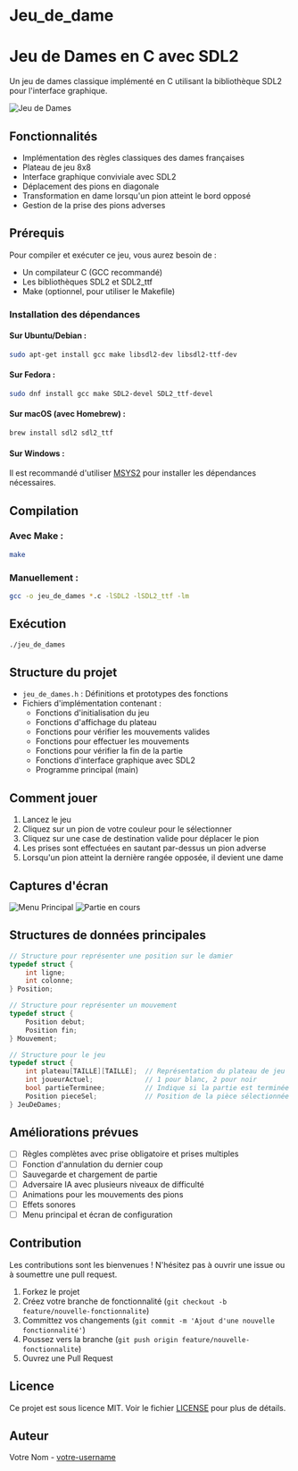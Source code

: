 # Jeu_de_dame
# Jeu de Dames en C avec SDL2

Un jeu de dames classique implémenté en C utilisant la bibliothèque SDL2 pour l'interface graphique.

![Jeu de Dames](https://github.com/votre-username/jeu-de-dames/raw/main/screenshots/game.png)

## Fonctionnalités

- Implémentation des règles classiques des dames françaises
- Plateau de jeu 8x8
- Interface graphique conviviale avec SDL2
- Déplacement des pions en diagonale
- Transformation en dame lorsqu'un pion atteint le bord opposé
- Gestion de la prise des pions adverses

## Prérequis

Pour compiler et exécuter ce jeu, vous aurez besoin de :

- Un compilateur C (GCC recommandé)
- Les bibliothèques SDL2 et SDL2_ttf
- Make (optionnel, pour utiliser le Makefile)

### Installation des dépendances

#### Sur Ubuntu/Debian :
```bash
sudo apt-get install gcc make libsdl2-dev libsdl2-ttf-dev
```

#### Sur Fedora :
```bash
sudo dnf install gcc make SDL2-devel SDL2_ttf-devel
```

#### Sur macOS (avec Homebrew) :
```bash
brew install sdl2 sdl2_ttf
```

#### Sur Windows :
Il est recommandé d'utiliser [MSYS2](https://www.msys2.org/) pour installer les dépendances nécessaires.

## Compilation

### Avec Make :
```bash
make
```

### Manuellement :
```bash
gcc -o jeu_de_dames *.c -lSDL2 -lSDL2_ttf -lm
```

## Exécution

```bash
./jeu_de_dames
```

## Structure du projet

- `jeu_de_dames.h` : Définitions et prototypes des fonctions
- Fichiers d'implémentation contenant :
  - Fonctions d'initialisation du jeu
  - Fonctions d'affichage du plateau
  - Fonctions pour vérifier les mouvements valides
  - Fonctions pour effectuer les mouvements
  - Fonctions pour vérifier la fin de la partie
  - Fonctions d'interface graphique avec SDL2
  - Programme principal (main)

## Comment jouer

1. Lancez le jeu
2. Cliquez sur un pion de votre couleur pour le sélectionner
3. Cliquez sur une case de destination valide pour déplacer le pion
4. Les prises sont effectuées en sautant par-dessus un pion adverse
5. Lorsqu'un pion atteint la dernière rangée opposée, il devient une dame

## Captures d'écran

![Menu Principal](https://github.com/votre-username/jeu-de-dames/raw/main/screenshots/menu.png)
![Partie en cours](https://github.com/votre-username/jeu-de-dames/raw/main/screenshots/gameplay.png)

## Structures de données principales

```c
// Structure pour représenter une position sur le damier
typedef struct {
    int ligne;
    int colonne;
} Position;

// Structure pour représenter un mouvement
typedef struct {
    Position debut;
    Position fin;
} Mouvement;

// Structure pour le jeu
typedef struct {
    int plateau[TAILLE][TAILLE];  // Représentation du plateau de jeu
    int joueurActuel;             // 1 pour blanc, 2 pour noir
    bool partieTerminee;          // Indique si la partie est terminée
    Position pieceSel;            // Position de la pièce sélectionnée
} JeuDeDames;
```

## Améliorations prévues

- [ ] Règles complètes avec prise obligatoire et prises multiples
- [ ] Fonction d'annulation du dernier coup
- [ ] Sauvegarde et chargement de partie
- [ ] Adversaire IA avec plusieurs niveaux de difficulté
- [ ] Animations pour les mouvements des pions
- [ ] Effets sonores
- [ ] Menu principal et écran de configuration

## Contribution

Les contributions sont les bienvenues ! N'hésitez pas à ouvrir une issue ou à soumettre une pull request.

1. Forkez le projet
2. Créez votre branche de fonctionnalité (`git checkout -b feature/nouvelle-fonctionnalite`)
3. Committez vos changements (`git commit -m 'Ajout d'une nouvelle fonctionnalité'`)
4. Poussez vers la branche (`git push origin feature/nouvelle-fonctionnalite`)
5. Ouvrez une Pull Request

## Licence

Ce projet est sous licence MIT. Voir le fichier [LICENSE](LICENSE) pour plus de détails.

## Auteur

Votre Nom - [votre-username](https://github.com/votre-username)